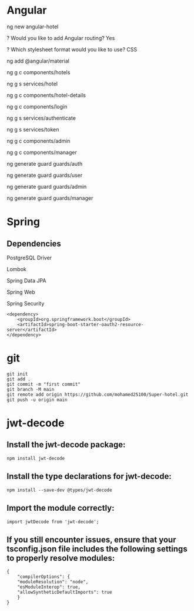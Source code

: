 # Angular

ng new angular-hotel  

? Would you like to add Angular routing? Yes

? Which stylesheet format would you like to use? CSS

ng add @angular/material

ng g c components/hotels

ng g s services/hotel

ng g c components/hotel-details

ng g c components/login

ng g s services/authenticate

ng g s services/token

ng g c components/admin

ng g c components/manager

ng generate guard guards/auth

ng generate guard guards/user

ng generate guard guards/admin

ng generate guard guards/manager

# Spring

## Dependencies

PostgreSQL Driver

Lombok 

Spring Data JPA

Spring Web

Spring Security

    <dependency>
        <groupId>org.springframework.boot</groupId>
        <artifactId>spring-boot-starter-oauth2-resource-server</artifactId>
    </dependency>

# git

    git init
    git add .
    git commit -m "first commit"
    git branch -M main
    git remote add origin https://github.com/mohamed25100/Super-hotel.git
    git push -u origin main


# jwt-decode

## Install the jwt-decode package:

    npm install jwt-decode

## Install the type declarations for jwt-decode:

    npm install --save-dev @types/jwt-decode


## Import the module correctly:

    import jwtDecode from 'jwt-decode';

## If you still encounter issues, ensure that your tsconfig.json file includes the following settings to properly resolve modules:

    {
        "compilerOptions": {
        "moduleResolution": "node",
        "esModuleInterop": true,
        "allowSyntheticDefaultImports": true
        }
    }